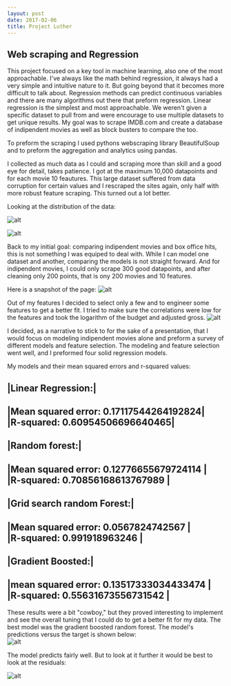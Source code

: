 ```yaml
---
layout: post
date: 2017-02-06
title: Project Luther
---
```

## Web scraping and Regression

This project focused on a key tool in machine learning, also one of the most approachable. I've always like the math behind regression, it always had a very simple and intuitive nature to it. But going beyond that it becomes more difficult to talk about. Regression methods can predict continuous variables and there are many algorithms out there that preform regression. Linear regression is the simplest and most approachable.
We weren't given a specific dataset to pull from and were encourage to use multiple datasets to get unique results. My goal was to scrape IMDB.com and create a database of indipendent movies as well as block busters to compare the too. 

To preform the scraping I used pythons webscraping library BeautifulSoup and to preform the aggregation and analytics using pandas.

I collected as much data as I could and scraping more than skill and a good eye for detail, takes patience. I got at the maximum 10,000 datapoints and for each movie 10 feautures. This large dataset suffered from data corruption for certain values and I rescraped the sites again, only half with more robust feature scraping. This turned out a lot better.

Looking at the distribution of the data:

![alt](/images/blogLuther/imdbhist.png)  

![alt](/images/blogLuther/year_gross.png)  


Back to my initial goal: comparing indipendent movies and box office hits, this is not something I was equiped to deal with. 
While I can model one dataset and another, comparing the models is not straight forward. And for indipendent movies, I could only scrape 300 good datapoints, and after cleaning only 200 points, that is ony 200 movies and 10 features.

Here is a snapshot of the page:
![alt](/images/blogLuther/page1.png) 

Out of my features I decided to select only a few and to engineer some features to get a better fit. I tried to make sure the correlations were low for the features and took the logarithm of the budget and adjusted gross.
![alt](/images/blogLuther/corr.png) 


I decided, as a narrative to stick to for the sake of a presentation, that I would focus on modeling indipendent movies alone and preform a survey of different models and feature selection. The modeling and feature selection went well, and I preformed four solid regression models.

My models and their mean squared errors and r-squared values:

|Linear Regression:|  
-----------------------------------------
|Mean squared error: 0.17117544264192824|  
|R-squared: 0.60954506696640465|
---------------------------------

|Random forest:|  
----------------------------------------
|Mean squared error: 0.12776655679724114 |  
|R-squared: 0.70856168613767989  |
--------------------------------

|Grid search random Forest:|
-----------------------------
|Mean squared error: 0.0567824742567 |  
|R-squared: 0.991918963246 |
------------------------------

|Gradient Boosted:|  
--------------------
|mean squared error: 0.13517333034433474  |   
|R-squared: 0.55631673556731542  |  
------------------------------------

These results were a bit "cowboy," but they proved interesting to implement and see the overall tuning that I could do to get a better fit for my data. The best model was the gradient boosted random forest. The model's predictions versus the target is shown below:  
![alt](/images/blogLuther/pred_test.png)   



The model predicts fairly well. But to look at it further it would be best to look at the residuals:

![alt](/images/blogLuther/residual.png)   



